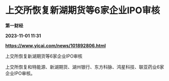 # 上交所恢复新湖期货等6家企业IPO审核
**第一财经**

**2023-11-01 11:31**

**https://www.yicai.com/news/101892806.html**

上交所恢复新湖期货等6家企业IPO审核

上交所恢复和特能源、新湖期货、湖州银行、东方科脉、鸿星科技、联亚药业6家企业IPO审核。